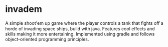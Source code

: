 # invadem
A simple shoot'em up game where the player controls a tank that ﬁghts oﬀ a horde of invading space ships, build with java.  Features cool effects and skills making it more entertaining. Implemented using gradle and follows object-oriented programming principles.
